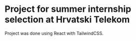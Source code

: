 # Project for summer internship selection at Hrvatski Telekom

Project was done using React with TailwindCSS.
